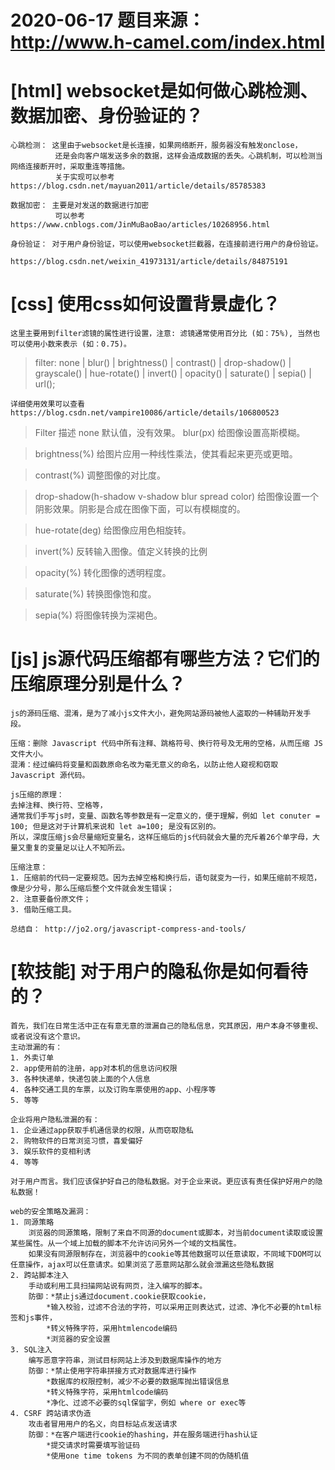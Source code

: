 # 2020-06-17 题目来源：http://www.h-camel.com/index.html #

# [html] websocket是如何做心跳检测、数据加密、身份验证的？ #
	心跳检测： 这里由于websocket是长连接，如果网络断开，服务器没有触发onclose，
			  还是会向客户端发送多余的数据，这样会造成数据的丢失。心跳机制，可以检测当网络连接断开时，采取重连等措施。
			  关于实现可以参考 https://blog.csdn.net/mayuan2011/article/details/85785383

	数据加密： 主要是对发送的数据进行加密 
			  可以参考 https://www.cnblogs.com/JinMuBaoBao/articles/10268956.html

	身份验证： 对于用户身份验证，可以使用websocket拦截器，在连接前进行用户的身份验证。
			  https://blog.csdn.net/weixin_41973131/article/details/84875191
	
	
# [css] 使用css如何设置背景虚化？ #
	这里主要用到filter滤镜的属性进行设置，注意: 滤镜通常使用百分比 (如：75%), 当然也可以使用小数来表示 (如：0.75)。
>filter: none | blur() | brightness() | contrast() | drop-shadow() | grayscale() | hue-rotate() | invert() | opacity() | saturate() | sepia() | url();
	
	详细使用效果可以查看 https://blog.csdn.net/vampire10086/article/details/106800523

>Filter	描述
>none	默认值，没有效果。
>blur(px)  给图像设置高斯模糊。

>brightness(%)	给图片应用一种线性乘法，使其看起来更亮或更暗。

>contrast(%)  调整图像的对比度。

>drop-shadow(h-shadow v-shadow blur spread color)	给图像设置一个阴影效果。阴影是合成在图像下面，可以有模糊度的。

>hue-rotate(deg)  给图像应用色相旋转。

>invert(%)	反转输入图像。值定义转换的比例

>opacity(%)	转化图像的透明程度。

>saturate(%)  转换图像饱和度。

>sepia(%)  将图像转换为深褐色。
	
# [js] js源代码压缩都有哪些方法？它们的压缩原理分别是什么？ #
	js的源码压缩、混淆，是为了减小js文件大小，避免网站源码被他人盗取的一种辅助开发手段。

	压缩：删除 Javascript 代码中所有注释、跳格符号、换行符号及无用的空格，从而压缩 JS 文件大小。
	混淆：经过编码将变量和函数原命名改为毫无意义的命名，以防止他人窥视和窃取 Javascript 源代码。
	
	js压缩的原理：
	去掉注释、换行符、空格等，
	通常我们手写js时，变量、函数名等参数是有一定意义的，便于理解，例如 let conuter = 100; 但是这对于计算机来说和 let a=100; 是没有区别的。
	所以，深度压缩js会尽量缩短变量名，这样压缩后的js代码就会大量的充斥着26个单字母，大量又重复的变量足以让人不知所云。

	压缩注意：
	1. 压缩前的代码一定要规范。因为去掉空格和换行后，语句就变为一行，如果压缩前不规范，像是少分号，那么压缩后整个文件就会发生错误；
	2. 注意要备份原文件；
	3. 借助压缩工具。

	总结自： http://jo2.org/javascript-compress-and-tools/

# [软技能] 对于用户的隐私你是如何看待的？ #
	首先，我们在日常生活中正在有意无意的泄漏自己的隐私信息，究其原因，用户本身不够重视、或者说没有这个意识。
	主动泄漏的有：
	1. 外卖订单
	2. app使用前的注册，app对本机的信息访问权限
	3. 各种快递单，快递包装上面的个人信息
	4. 各种交通工具的车票，以及订购车票使用的app、小程序等
	5. 等等
	
	企业将用户隐私泄漏的有：
	1. 企业通过app获取手机通信录的权限，从而窃取隐私
	2. 购物软件的日常浏览习惯，喜爱偏好
	3. 娱乐软件的变相利诱
	4. 等等
	
	对于用户而言。我们应该保护好自己的隐私数据。对于企业来说。更应该有责任保护好用户的隐私数据！

	web的安全策略及漏洞：
	1. 同源策略
		浏览器的同源策略，限制了来自不同源的document或脚本，对当前document读取或设置某些属性。从一个域上加载的脚本不允许访问另外一个域的文档属性。
		如果没有同源限制存在，浏览器中的cookie等其他数据可以任意读取，不同域下DOM可以任意操作，ajax可以任意请求。如果浏览了恶意网站那么就会泄漏这些隐私数据
	2. 跨站脚本注入
		手动或利用工具扫描网站说有网页，注入编写的脚本。
	    防御：*禁止js通过document.cookie获取cookie，
			*输入校验，过滤不合法的字符，可以采用正则表达式，过滤、净化不必要的html标签和js事件，
			*转义特殊字符，采用htmlencode编码
			*浏览器的安全设置
	3. SQL注入
		编写恶意字符串，测试目标网站上涉及到数据库操作的地方
		防御：*禁止使用字符串拼接方式对数据库进行操作
			*数据库的权限控制，减少不必要的数据库抛出错误信息
			*转义特殊字符，采用htmlcode编码
			*净化、过滤不必要的sql保留字，例如 where or exec等
	4. CSRF 跨站请求伪造
		攻击者冒用用户的名义，向目标站点发送请求
		防御：*在客户端进行cookie的hashing，并在服务端进行hash认证
			*提交请求时需要填写验证码
			*使用one time tokens 为不同的表单创建不同的伪随机值